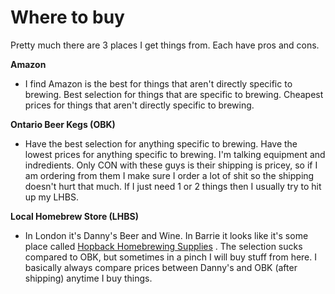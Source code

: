 # Where to buy

Pretty much there are 3 places I get things from. Each have pros and cons.

**Amazon**
  - I find Amazon is the best for things that aren't directly specific to brewing. Best selection for things that are specific to brewing. Cheapest prices for things that aren't directly specific to brewing.

**Ontario Beer Kegs (OBK)**
  - Have the best selection for anything specific to brewing. Have the lowest prices for anything specific to brewing. I'm talking equipment and indredients. Only CON with these guys is their shipping is pricey, so if I am ordering from them I make sure I order a lot of shit so the shipping doesn't hurt that much. If I just need 1 or 2 things then I usually try to hit up my LHBS.

**Local Homebrew Store (LHBS)**
  - In London it's Danny's Beer and Wine. In Barrie it looks like it's some place called [Hopback Homebrewing Supplies](https://hopbackbrew.ca/) . The selection sucks compared to OBK, but sometimes in a pinch I will buy stuff from here. I basically always compare prices between Danny's and OBK (after shipping) anytime I buy things.
